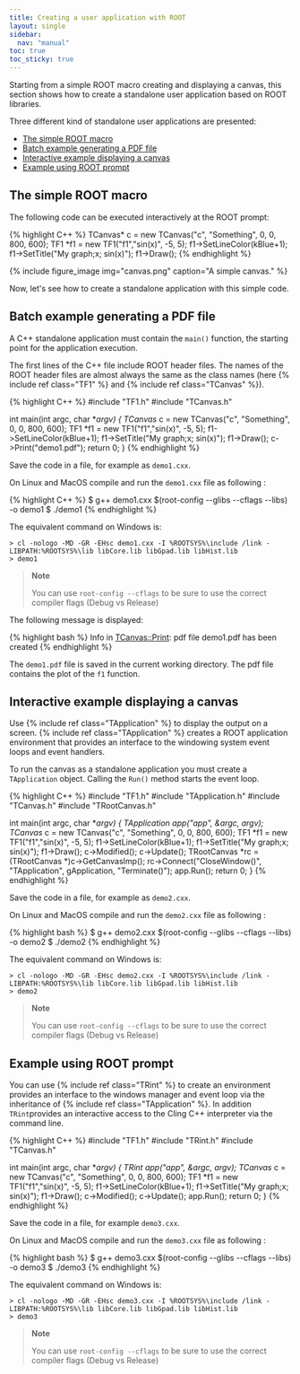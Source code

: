 ```yaml
---
title: Creating a user application with ROOT
layout: single
sidebar:
  nav: "manual"
toc: true
toc_sticky: true
---
```


Starting from a simple ROOT macro creating and displaying a canvas, this section shows how to
create a standalone user application based on ROOT libraries.

Three different kind of standalone user applications are presented:

- [The simple ROOT macro](#the-simple-root-macro)
- [Batch example generating a PDF file](#batch-example-generating-a-pdf-file)
- [Interactive example displaying a canvas](#interactive-example-displaying-a-canvas)
- [Example using ROOT prompt](#example-using-root-prompt)


## The simple ROOT macro

The following code can be executed interactively at the ROOT prompt:

{% highlight C++ %}
   TCanvas* c = new TCanvas("c", "Something", 0, 0, 800, 600);
   TF1 *f1 = new TF1("f1","sin(x)", -5, 5);
   f1->SetLineColor(kBlue+1);
   f1->SetTitle("My graph;x; sin(x)");
   f1->Draw();
{% endhighlight %}

{% include figure_image
   img="canvas.png"
   caption="A simple canvas."
%}

Now, let's see how to create a standalone application with this simple code.


## Batch example generating a PDF file

A C++ standalone application must contain the `main()` function, the starting point for the
application execution.

The first lines of the C++ file include ROOT header files. The names of the ROOT header
files are almost always the same as the class names (here {% include ref class="TF1" %} and {% include ref class="TCanvas" %}).

{% highlight C++ %}
#include "TF1.h"
#include "TCanvas.h"

int main(int argc, char **argv)
{
   TCanvas* c = new TCanvas("c", "Something", 0, 0, 800, 600);
   TF1 *f1 = new TF1("f1","sin(x)", -5, 5);
   f1->SetLineColor(kBlue+1);
   f1->SetTitle("My graph;x; sin(x)");
   f1->Draw();
   c->Print("demo1.pdf");
   return 0;
}
{% endhighlight %}

Save the code in a file, for example as `demo1.cxx`.

On Linux and MacOS compile and run the `demo1.cxx` file as following :

{% highlight C++ %}
$ g++ demo1.cxx $(root-config --glibs --cflags --libs) -o demo1
$ ./demo1
{% endhighlight %}

The equivalent command on Windows is:

```
> cl -nologo -MD -GR -EHsc demo1.cxx -I %ROOTSYS%\include /link -LIBPATH:%ROOTSYS%\lib libCore.lib libGpad.lib libHist.lib
> demo1
```

> **Note**
>
> You can use `root-config --cflags` to be sure to use the correct compiler flags (Debug vs Release)

The following message is displayed:

{% highlight bash %}
Info in <TCanvas::Print>: pdf file demo1.pdf has been created
{% endhighlight %}

The `demo1.pdf` file is saved in the current working directory. The pdf file contains the
plot of the `f1` function.

## Interactive example displaying a canvas


Use {% include ref class="TApplication" %} to display the output on a screen.
{% include ref class="TApplication" %} creates a ROOT application environment that
provides an interface to the windowing system event loops and event handlers.

To run the canvas as a standalone application you must create a `TApplication` object.
Calling the `Run()` method starts the event loop.

{% highlight C++ %}
#include "TF1.h"
#include "TApplication.h"
#include "TCanvas.h"
#include "TRootCanvas.h"

int main(int argc, char **argv)
{
   TApplication app("app", &argc, argv);
   TCanvas* c = new TCanvas("c", "Something", 0, 0, 800, 600);
   TF1 *f1 = new TF1("f1","sin(x)", -5, 5);
   f1->SetLineColor(kBlue+1);
   f1->SetTitle("My graph;x; sin(x)");
   f1->Draw();
   c->Modified(); c->Update();
   TRootCanvas *rc = (TRootCanvas *)c->GetCanvasImp();
   rc->Connect("CloseWindow()", "TApplication", gApplication, "Terminate()");
   app.Run();
   return 0;
}
{% endhighlight %}

Save the code in a file, for example as `demo2.cxx`.

On Linux and MacOS compile and run the `demo2.cxx` file as following :

{% highlight bash %}
$ g++ demo2.cxx $(root-config --glibs --cflags --libs) -o demo2
$ ./demo2
{% endhighlight %}

The equivalent command on Windows is:

```
> cl -nologo -MD -GR -EHsc demo2.cxx -I %ROOTSYS%\include /link -LIBPATH:%ROOTSYS%\lib libCore.lib libGpad.lib libHist.lib
> demo2
```

> **Note**
>
> You can use `root-config --cflags` to be sure to use the correct compiler flags (Debug vs Release)

## Example using ROOT prompt

You can use {% include ref class="TRint" %} to create an environment provides an interface
to the windows manager and event loop via the inheritance of {% include ref class="TApplication" %}.
In addition `TRint`provides an interactive access to the Cling C++ interpreter via the
command line.

{% highlight C++ %}
#include "TF1.h"
#include "TRint.h"
#include "TCanvas.h"

int main(int argc, char **argv)
{
   TRint app("app", &argc, argv);
   TCanvas* c = new TCanvas("c", "Something", 0, 0, 800, 600);
   TF1 *f1 = new TF1("f1","sin(x)", -5, 5);
   f1->SetLineColor(kBlue+1);
   f1->SetTitle("My graph;x; sin(x)");
   f1->Draw();
   c->Modified(); c->Update();
   app.Run();
   return 0;
}
{% endhighlight %}


Save the code in a file, for example `demo3.cxx`.

On Linux and MacOS compile and run the `demo3.cxx` file as following :

{% highlight bash %}
$ g++ demo3.cxx $(root-config --glibs --cflags --libs) -o demo3
$ ./demo3
{% endhighlight %}

The equivalent command on Windows is:

```
> cl -nologo -MD -GR -EHsc demo3.cxx -I %ROOTSYS%\include /link -LIBPATH:%ROOTSYS%\lib libCore.lib libGpad.lib libHist.lib
> demo3
```

> **Note**
>
> You can use `root-config --cflags` to be sure to use the correct compiler flags (Debug vs Release)

